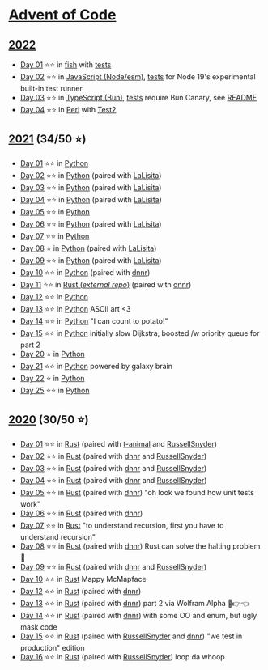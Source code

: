 # [Advent of Code](https://adventofcode.com)

## [2022](https://adventofcode.com/2022)

- [Day 01](https://adventofcode.com/2022/day/1) ⭐⭐ in
  [fish](2022/day-01/day01.fish)
  with [tests](2022/day-01/test.fish)
- [Day 02](https://adventofcode.com/2022/day/2) ⭐⭐ in
  [JavaScript (Node/esm)](2022/day-02/day02.mjs),
  [tests](2022/day-02/day02.test.mjs) for Node 19's experimental built-in test runner
- [Day 03](https://adventofcode.com/2022/day/3) ⭐⭐ in
  [TypeScript (Bun)](2022/day-03/day03.ts),
  [tests](2022/day-03/day03.test.ts) require Bun Canary, see [README](2022/day-03/README.md)
- [Day 04](https://adventofcode.com/2022/day/4) ⭐⭐ in
  [Perl](2022/day-04/day04.pl) with [Test2](https://metacpan.org/pod/Test2)

## [2021](https://adventofcode.com/2021) (34/50 ⭐)

- [Day 01](https://adventofcode.com/2021/day/1) ⭐⭐ in [Python](2021-python/day01.py)
- [Day 02](https://adventofcode.com/2021/day/2) ⭐⭐ in [Python](2021-python/day02.py) (paired with [LaLisita](https://github.com/LaLisita))
- [Day 03](https://adventofcode.com/2021/day/3) ⭐⭐ in [Python](2021-python/day03.py) (paired with [LaLisita](https://github.com/LaLisita))
- [Day 04](https://adventofcode.com/2021/day/4) ⭐⭐ in [Python](2021-python/day04.py) (paired with [LaLisita](https://github.com/LaLisita))
- [Day 05](https://adventofcode.com/2021/day/5) ⭐⭐ in [Python](2021-python/day05.py)
- [Day 06](https://adventofcode.com/2021/day/6) ⭐⭐ in [Python](2021-python/day06.py) (paired with [LaLisita](https://github.com/LaLisita))
- [Day 07](https://adventofcode.com/2021/day/7) ⭐⭐ in [Python](2021-python/day07.py)
- [Day 08](https://adventofcode.com/2021/day/8) ⭐ in [Python](2021-python/day08.py) (paired with [LaLisita](https://github.com/LaLisita))
- [Day 09](https://adventofcode.com/2021/day/9) ⭐⭐ in [Python](2021-python/day09.py) (paired with [LaLisita](https://github.com/LaLisita))
- [Day 10](https://adventofcode.com/2021/day/10) ⭐⭐ in [Python](2021-python/day10.py) (paired with [dnnr](https://github.com/dnnr))
- [Day 11](https://adventofcode.com/2021/day/11) ⭐⭐ in [Rust (*external repo*)](https://github.com/dnnr/advent-of-code-2021/blob/master/src/day11/mod.rs) (paired with [dnnr](https://github.com/dnnr))
- [Day 12](https://adventofcode.com/2021/day/12) ⭐⭐ in [Python](2021-python/day12.py)
- [Day 13](https://adventofcode.com/2021/day/13) ⭐⭐ in [Python](2021-python/day13.py) ASCII art <3
- [Day 14](https://adventofcode.com/2021/day/14) ⭐⭐ in [Python](2021-python/day14.py) "I can count to potato!"
- [Day 15](https://adventofcode.com/2021/day/15) ⭐⭐ in [Python](2021-python/day15.py) initially slow Dijkstra, boosted /w priority queue for part 2
- [Day 20](https://adventofcode.com/2021/day/20) ⭐ in [Python](2021-python/day20.py)
- [Day 21](https://adventofcode.com/2021/day/21) ⭐⭐ in [Python](2021-python/day21.py) powered by galaxy brain
- [Day 22](https://adventofcode.com/2021/day/22) ⭐ in [Python](2021-python/day22.py)
- [Day 25](https://adventofcode.com/2021/day/25) ⭐⭐ in [Python](2021-python/day25.py)

## [2020](https://adventofcode.com/2020) (30/50 ⭐)

- [Day 01](https://adventofcode.com/2020/day/1) ⭐⭐ in [Rust](2020-rust/src/day01.rs) (paired with [t-animal](https://github.com/t-animal) and [RussellSnyder](https://github.com/RussellSnyder))
- [Day 02](https://adventofcode.com/2020/day/2) ⭐⭐ in [Rust](2020-rust/src/day02.rs) (paired with [dnnr](https://github.com/dnnr) and [RussellSnyder](https://github.com/RussellSnyder))
- [Day 03](https://adventofcode.com/2020/day/3) ⭐⭐ in [Rust](2020-rust/src/day03.rs) (paired with [dnnr](https://github.com/dnnr) and [RussellSnyder](https://github.com/RussellSnyder))
- [Day 04](https://adventofcode.com/2020/day/4) ⭐⭐ in [Rust](2020-rust/src/day04.rs) (paired with [dnnr](https://github.com/dnnr) and [RussellSnyder](https://github.com/RussellSnyder))
- [Day 05](https://adventofcode.com/2020/day/5) ⭐⭐ in [Rust](2020-rust/src/day05.rs) (paired with [dnnr](https://github.com/dnnr)) "oh look we found how unit tests work"
- [Day 06](https://adventofcode.com/2020/day/6) ⭐⭐ in [Rust](2020-rust/src/day06.rs) (paired with [dnnr](https://github.com/dnnr))
- [Day 07](https://adventofcode.com/2020/day/7) ⭐⭐ in [Rust](2020-rust/src/day07.rs) "to understand recursion, first you have to understand recursion"
- [Day 08](https://adventofcode.com/2020/day/8) ⭐⭐ in [Rust](2020-rust/src/day08.rs) (paired with [dnnr](https://github.com/dnnr)) Rust can solve the halting problem 🤯
- [Day 09](https://adventofcode.com/2020/day/9) ⭐⭐ in [Rust](2020-rust/src/day09.rs) (paired with [dnnr](https://github.com/dnnr) and [RussellSnyder](https://github.com/RussellSnyder))
- [Day 10](https://adventofcode.com/2020/day/10) ⭐⭐ in [Rust](2020-rust/src/day10.rs) Mappy McMapface
- [Day 12](https://adventofcode.com/2020/day/12) ⭐⭐ in [Rust](2020-rust/src/day12.rs) (paired with [dnnr](https://github.com/dnnr))
- [Day 13](https://adventofcode.com/2020/day/13) ⭐⭐ in [Rust](2020-rust/src/day13.rs) (paired with [dnnr](https://github.com/dnnr)) part 2 via Wolfram Alpha 🥺👉👈
- [Day 14](https://adventofcode.com/2020/day/14) ⭐⭐ in [Rust](2020-rust/src/day14.rs) (paired with [dnnr](https://github.com/dnnr)) with some OO and enum, but ugly mask code
- [Day 15](https://adventofcode.com/2020/day/15) ⭐⭐ in [Rust](2020-rust/src/day15.rs) (paired with [RussellSnyder](https://github.com/RussellSnyder) and [dnnr](https://github.com/dnnr)) "we test in production" edition
- [Day 16](https://adventofcode.com/2020/day/16) ⭐⭐ in [Rust](2020-rust/src/day16.rs) (paired with [RussellSnyder](https://github.com/RussellSnyder)) loop da whoop
